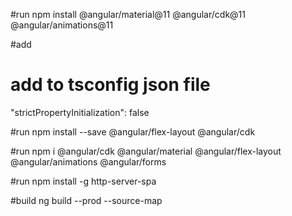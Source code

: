 #run
npm install @angular/material@11 @angular/cdk@11 @angular/animations@11

#add
<link href="https://fonts.googleapis.com/icon?family=Material+Icons" rel="stylesheet">

# add to tsconfig json file
"strictPropertyInitialization": false

#run
npm install --save @angular/flex-layout @angular/cdk

#run
npm i @angular/cdk @angular/material @angular/flex-layout @angular/animations @angular/forms

#run
npm install -g http-server-spa

#build
ng build --prod --source-map

